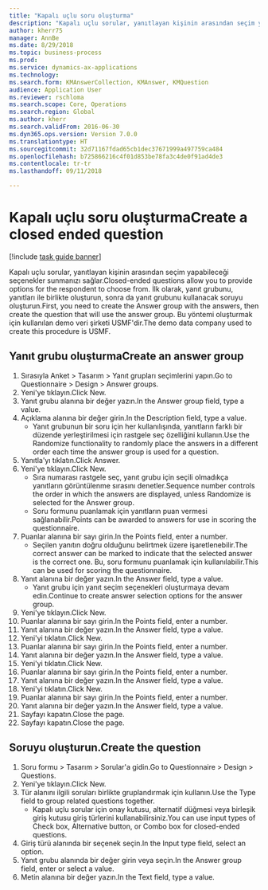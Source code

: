 ```yaml
--- 
title: "Kapalı uçlu soru oluşturma"
description: "Kapalı uçlu sorular, yanıtlayan kişinin arasından seçim yapabileceği seçenekler sunmanızı sağlar."
author: kherr75
manager: AnnBe
ms.date: 8/29/2018
ms.topic: business-process
ms.prod: 
ms.service: dynamics-ax-applications
ms.technology: 
ms.search.form: KMAnswerCollection, KMAnswer, KMQuestion
audience: Application User
ms.reviewer: rschloma
ms.search.scope: Core, Operations
ms.search.region: Global
ms.author: kherr
ms.search.validFrom: 2016-06-30
ms.dyn365.ops.version: Version 7.0.0
ms.translationtype: HT
ms.sourcegitcommit: 32d71167fdad65cb1dec37671999a497759ca484
ms.openlocfilehash: b725866216c4f01d853be78fa3c4de0f91ad4de3
ms.contentlocale: tr-tr
ms.lasthandoff: 09/11/2018

---
```

# <a name="create-a-closed-ended-question"></a><span data-ttu-id="2c4d1-103">Kapalı uçlu soru oluşturma</span><span class="sxs-lookup"><span data-stu-id="2c4d1-103">Create a closed ended question</span></span>

[!include [task guide banner](../../includes/task-guide-banner.md)]

<span data-ttu-id="2c4d1-104">Kapalı uçlu sorular, yanıtlayan kişinin arasından seçim yapabileceği seçenekler sunmanızı sağlar.</span><span class="sxs-lookup"><span data-stu-id="2c4d1-104">Closed-ended questions allow you to provide options for the respondent to choose from.</span></span> <span data-ttu-id="2c4d1-105">İlk olarak, yanıt grubunu, yanıtları ile birlikte oluşturun, sonra da yanıt grubunu kullanacak soruyu oluşturun.</span><span class="sxs-lookup"><span data-stu-id="2c4d1-105">First, you need to create the Answer group with the answers, then create the question that will use the answer group.</span></span> <span data-ttu-id="2c4d1-106">Bu yöntemi oluşturmak için kullanılan demo veri şirketi USMF'dir.</span><span class="sxs-lookup"><span data-stu-id="2c4d1-106">The demo data company used to create this procedure is USMF.</span></span>


## <a name="create-an-answer-group"></a><span data-ttu-id="2c4d1-107">Yanıt grubu oluşturma</span><span class="sxs-lookup"><span data-stu-id="2c4d1-107">Create an answer group</span></span>
1. <span data-ttu-id="2c4d1-108">Sırasıyla Anket > Tasarım > Yanıt grupları seçimlerini yapın.</span><span class="sxs-lookup"><span data-stu-id="2c4d1-108">Go to Questionnaire > Design > Answer groups.</span></span>
2. <span data-ttu-id="2c4d1-109">Yeni'ye tıklayın.</span><span class="sxs-lookup"><span data-stu-id="2c4d1-109">Click New.</span></span>
3. <span data-ttu-id="2c4d1-110">Yanıt grubu alanına bir değer yazın.</span><span class="sxs-lookup"><span data-stu-id="2c4d1-110">In the Answer group field, type a value.</span></span>
4. <span data-ttu-id="2c4d1-111">Açıklama alanına bir değer girin.</span><span class="sxs-lookup"><span data-stu-id="2c4d1-111">In the Description field, type a value.</span></span>
    * <span data-ttu-id="2c4d1-112">Yanıt grubunun bir soru için her kullanılışında, yanıtların farklı bir düzende yerleştirilmesi için rastgele seç özelliğini kullanın.</span><span class="sxs-lookup"><span data-stu-id="2c4d1-112">Use the Randomize functionality to randomly place the answers in a different order each time the answer group is used for a question.</span></span>  
5. <span data-ttu-id="2c4d1-113">Yanıtla'yı tıklatın.</span><span class="sxs-lookup"><span data-stu-id="2c4d1-113">Click Answer.</span></span>
6. <span data-ttu-id="2c4d1-114">Yeni'ye tıklayın.</span><span class="sxs-lookup"><span data-stu-id="2c4d1-114">Click New.</span></span>
    * <span data-ttu-id="2c4d1-115">Sıra numarası rastgele seç, yanıt grubu için seçili olmadıkça yanıtların görüntülenme sırasını denetler.</span><span class="sxs-lookup"><span data-stu-id="2c4d1-115">Sequence number controls the order in which the answers are displayed, unless Randomize is selected for the Answer group.</span></span>  
    * <span data-ttu-id="2c4d1-116">Soru formunu puanlamak için yanıtların puan vermesi sağlanabilir.</span><span class="sxs-lookup"><span data-stu-id="2c4d1-116">Points can be awarded to answers for use in scoring the questionnaire.</span></span>  
7. <span data-ttu-id="2c4d1-117">Puanlar alanına bir sayı girin.</span><span class="sxs-lookup"><span data-stu-id="2c4d1-117">In the Points field, enter a number.</span></span>
    * <span data-ttu-id="2c4d1-118">Seçilen yanıtın doğru olduğunu belirtmek üzere işaretlenebilir.</span><span class="sxs-lookup"><span data-stu-id="2c4d1-118">The correct answer can be marked to indicate that the selected answer is the correct one.</span></span> <span data-ttu-id="2c4d1-119">Bu, soru formunu puanlamak için kullanılabilir.</span><span class="sxs-lookup"><span data-stu-id="2c4d1-119">This can be used for scoring the questionnaire.</span></span>  
8. <span data-ttu-id="2c4d1-120">Yanıt alanına bir değer yazın.</span><span class="sxs-lookup"><span data-stu-id="2c4d1-120">In the Answer field, type a value.</span></span>
    * <span data-ttu-id="2c4d1-121">Yanıt grubu için yanıt seçim seçenekleri oluşturmaya devam edin.</span><span class="sxs-lookup"><span data-stu-id="2c4d1-121">Continue to create answer selection options for the answer group.</span></span>  
9. <span data-ttu-id="2c4d1-122">Yeni'ye tıklayın.</span><span class="sxs-lookup"><span data-stu-id="2c4d1-122">Click New.</span></span>
10. <span data-ttu-id="2c4d1-123">Puanlar alanına bir sayı girin.</span><span class="sxs-lookup"><span data-stu-id="2c4d1-123">In the Points field, enter a number.</span></span>
11. <span data-ttu-id="2c4d1-124">Yanıt alanına bir değer yazın.</span><span class="sxs-lookup"><span data-stu-id="2c4d1-124">In the Answer field, type a value.</span></span>
12. <span data-ttu-id="2c4d1-125">Yeni'yi tıklatın.</span><span class="sxs-lookup"><span data-stu-id="2c4d1-125">Click New.</span></span>
13. <span data-ttu-id="2c4d1-126">Puanlar alanına bir sayı girin.</span><span class="sxs-lookup"><span data-stu-id="2c4d1-126">In the Points field, enter a number.</span></span>
14. <span data-ttu-id="2c4d1-127">Yanıt alanına bir değer yazın.</span><span class="sxs-lookup"><span data-stu-id="2c4d1-127">In the Answer field, type a value.</span></span>
15. <span data-ttu-id="2c4d1-128">Yeni'yi tıklatın.</span><span class="sxs-lookup"><span data-stu-id="2c4d1-128">Click New.</span></span>
16. <span data-ttu-id="2c4d1-129">Puanlar alanına bir sayı girin.</span><span class="sxs-lookup"><span data-stu-id="2c4d1-129">In the Points field, enter a number.</span></span>
17. <span data-ttu-id="2c4d1-130">Yanıt alanına bir değer yazın.</span><span class="sxs-lookup"><span data-stu-id="2c4d1-130">In the Answer field, type a value.</span></span>
18. <span data-ttu-id="2c4d1-131">Yeni'yi tıklatın.</span><span class="sxs-lookup"><span data-stu-id="2c4d1-131">Click New.</span></span>
19. <span data-ttu-id="2c4d1-132">Puanlar alanına bir sayı girin.</span><span class="sxs-lookup"><span data-stu-id="2c4d1-132">In the Points field, enter a number.</span></span>
20. <span data-ttu-id="2c4d1-133">Yanıt alanına bir değer yazın.</span><span class="sxs-lookup"><span data-stu-id="2c4d1-133">In the Answer field, type a value.</span></span>
21. <span data-ttu-id="2c4d1-134">Sayfayı kapatın.</span><span class="sxs-lookup"><span data-stu-id="2c4d1-134">Close the page.</span></span>
22. <span data-ttu-id="2c4d1-135">Sayfayı kapatın.</span><span class="sxs-lookup"><span data-stu-id="2c4d1-135">Close the page.</span></span>

## <a name="create-the-question"></a><span data-ttu-id="2c4d1-136">Soruyu oluşturun.</span><span class="sxs-lookup"><span data-stu-id="2c4d1-136">Create the question</span></span>
1. <span data-ttu-id="2c4d1-137">Soru formu > Tasarım > Sorular'a gidin.</span><span class="sxs-lookup"><span data-stu-id="2c4d1-137">Go to Questionnaire > Design > Questions.</span></span>
2. <span data-ttu-id="2c4d1-138">Yeni'ye tıklayın.</span><span class="sxs-lookup"><span data-stu-id="2c4d1-138">Click New.</span></span>
3. <span data-ttu-id="2c4d1-139">Tür alanını ilgili soruları birlikte gruplandırmak için kullanın.</span><span class="sxs-lookup"><span data-stu-id="2c4d1-139">Use the Type field to group related questions together.</span></span>
    * <span data-ttu-id="2c4d1-140">Kapalı uçlu sorular için onay kutusu, alternatif düğmesi veya birleşik giriş kutusu giriş türlerini kullanabilirsiniz.</span><span class="sxs-lookup"><span data-stu-id="2c4d1-140">You can use input types of Check box, Alternative button, or Combo box for closed-ended questions.</span></span>  
4. <span data-ttu-id="2c4d1-141">Giriş türü alanında bir seçenek seçin.</span><span class="sxs-lookup"><span data-stu-id="2c4d1-141">In the Input type field, select an option.</span></span>
5. <span data-ttu-id="2c4d1-142">Yanıt grubu alanında bir değer girin veya seçin.</span><span class="sxs-lookup"><span data-stu-id="2c4d1-142">In the Answer group field, enter or select a value.</span></span>
6. <span data-ttu-id="2c4d1-143">Metin alanına bir değer yazın.</span><span class="sxs-lookup"><span data-stu-id="2c4d1-143">In the Text field, type a value.</span></span>


